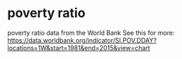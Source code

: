 # poverty ratio
poverty ratio data from the World Bank
See this for more: https://data.worldbank.org/indicator/SI.POV.DDAY?locations=1W&start=1981&end=2015&view=chart
